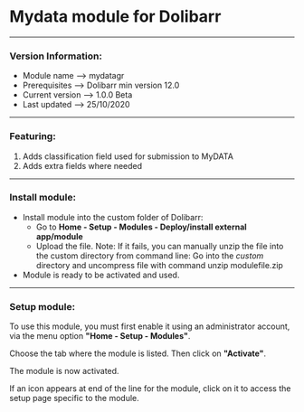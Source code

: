 # Mydata module for Dolibarr
***
### Version Information:
* Module name --> mydatagr
* Prerequisites --> Dolibarr min version 12.0
* Current version --> 1.0.0 Beta
* Last updated --> 25/10/2020
***
### Featuring:
1. Adds classification field used for submission to MyDATA
2. Adds extra fields where needed

***
### Install module:
* Install module into the custom folder of Dolibarr: 
	* Go to **Home - Setup - Modules - Deploy/install external app/module**
	* Upload the file. Note: If it fails, you can manually unzip the file into the custom directory from command line: Go into the *custom* directory and uncompress file with command unzip modulefile.zip
* Module is ready to be activated and used.

***
### Setup module:
To use this module, you must first enable it using an administrator account, via the menu option **"Home - Setup - Modules"**.

Choose the tab where the module is listed. Then click on **"Activate"**.

The module is now activated.

If an icon appears at end of the line for the module, click on it to access the setup page specific to the module. 
